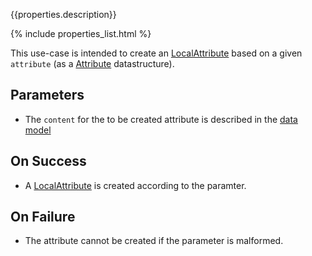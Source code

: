 {{properties.description}}

{% include properties_list.html %}

This use-case is intended to create an [LocalAttribute](/integrate/data-model-overview#localattribute)
based on a given `attribute` (as a [Attribute](/integrate/data-model-overview#attributes) datastructure).

## Parameters 

- The `content` for the to be created attribute is described in the [data model](/integrate/data-model-overview#attributes)

## On Success 

- A [LocalAttribute](/integrate/data-model-overview#localattribute) is created according to the paramter.

## On Failure

- The attribute cannot be created if the parameter is malformed.
 
